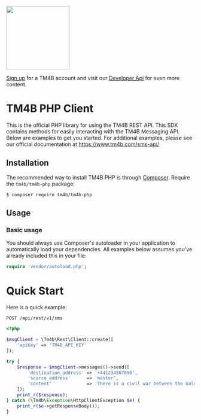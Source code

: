 <a href="https://www.tm4b.com"><img src="http://www.tm4b.com/assets/img/logo-white-on-blue.png" width="170px"/></a>

[Sign up](https://www.tm4b.com/en/register) for a TM4B account and visit our [Developer Api](https://www.tm4b.com/sms-api/) for even more content.

# TM4B PHP Client

This is the official PHP library for using the TM4B REST API. This SDK contains methods for easily interacting with the TM4B Messaging API. 
Below are examples to get you started. For additional examples, please see our official 
documentation at https://www.tm4b.com/sms-api/

## Installation

The recommended way to install TM4B PHP is through
[Composer](http://getcomposer.org/).  Require the `tm4b/tm4b-php` package:

    $ composer require tm4b/tm4b-php

## Usage

### Basic usage

You should always use Composer's autoloader in your application to automatically load your dependencies. 
All examples below assumes you've already included this in your file:

```php
require 'vendor/autoload.php';
```

<a name="quick-start"></a>
# Quick Start

Here is a quick example:

`POST /api/rest/v1/sms`

```php
<?php

$msgClient = \Tm4b\Rest\Client::create([
    'apiKey' => 'TM4B_API_KEY'
]);

try {
    $response = $msgClient->messages()->send([
        'destination_address' => '+441234567890',
        'source_address'      => 'master',
        'content'             => 'There is a civil war between the Galactic Empire and a Rebel Alliance.'
    ]);
    print_r($response);
} catch (\Tm4b\Exception\HttpClientException $e) {
    print_r($e->getResponseBody());
}
```

